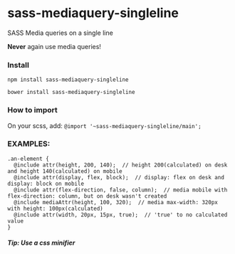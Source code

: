 # sass-mediaquery-singleline
SASS Media queries on a single line

**Never** again use media queries!


### Install

`npm install sass-mediaquery-singleline`

`bower install sass-mediaquery-singleline`


### How to import

On your scss, add:
`@import '~sass-mediaquery-singleline/main';`


### EXAMPLES:

```
.an-element {
  @include attr(height, 200, 140);  // height 200(calculated) on desk and height 140(calculated) on mobile
  @include attr(display, flex, block);  // display: flex on desk and display: block on mobile
  @include attr(flex-direction, false, column);  // media mobile with flex-direction: column, but on desk wasn't created
  @include mediaAttr(height, 100, 320);  // media max-width: 320px with height: 100px(calculated)
  @include attr(width, 20px, 15px, true);  // 'true' to no calculated value
}
```

##### Tip: Use a css minifier